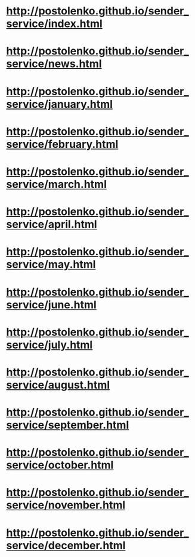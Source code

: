 # http://postolenko.github.io/sender_service/index.html
# http://postolenko.github.io/sender_service/news.html
# http://postolenko.github.io/sender_service/january.html
# http://postolenko.github.io/sender_service/february.html
# http://postolenko.github.io/sender_service/march.html
# http://postolenko.github.io/sender_service/april.html
# http://postolenko.github.io/sender_service/may.html
# http://postolenko.github.io/sender_service/june.html
# http://postolenko.github.io/sender_service/july.html
# http://postolenko.github.io/sender_service/august.html
# http://postolenko.github.io/sender_service/september.html
# http://postolenko.github.io/sender_service/october.html
# http://postolenko.github.io/sender_service/november.html
# http://postolenko.github.io/sender_service/december.html